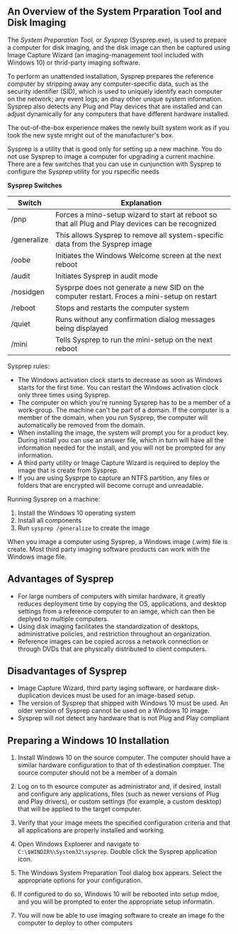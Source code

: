 ## An Overview of the System Prparation Tool and Disk Imaging

The _System Preparation Tool,_ or _Sysprep_ (Sysprep.exe), is used to prepare a
computer for disk imaging, and the disk image can then be captured using Image
Capture Wizard (an imaging-management tool included with Windows 10) or
thrid-party imaging software.

To perform an unattended installation, Sysprep prepares the reference computer
by stripping away any computer-specific data, such as the security identifier
(SID), which is used to uniquely identify each computer on the network; any
event logs; an dnay other unique system information. Sysprep also detects any
Plug and Play devices that are installed and can adjust dynamically for any
computers that have different hardware installed. 

The out-of-the-box experience makes the newly built system work as if you took
the new syste mright out of the manufacturer's box.

Sysprep is a utility that is good only for setting up a new machine. You do not
use Sysprep to image a computer for upgrading a current machine. There are a few
switches that you can use in cunjunction with Sysprep to configure the Sysprep
utility for you rspecific needs

__Sysprep Switches__

Switch | Explanation
--- | ---
/pnp | Forces a mino-setup wizard to start at reboot so that all Plug and Play devices can be recognized
/generalize | This allows Sysprep to remove all system-specific data from the Sysprep image
/oobe | Initiates the Windows Welcome screen at the next reboot
/audit | Initiates Sysprep in audit mode
/nosidgen | Sysprpe does not generate a new SID on the computer restart. Froces a mini-setup on restart
/reboot | Stops and restarts the computer system
/quiet | Runs without any confirmation dialog messages being displayed
/mini | Tells Sysprep to run the mini-setup on the next reboot

Sysprep rules:

+ The Windows activation clock starts to decrease as soon as Windows starts for
  the first time. You can restart the Windows activation clock only three times
  using Sysprep.
+ The computer on which you're running Sysprep has to be a member of a
  work-group. The machine can't be part of a domain. If the computer is a member
  of the domain, when you run Sysprep, the computer will automatically be
  removed from the domain.
+ When installing the image, the system will prompt you for a product key.
  During install you can use an answer file, which in turn will have all the
  information needed for the install, and you will not be prompted for any
  information.
+ A third party utility or Image Capture Wizard is required to deploy the image
  that is create from Sysprep.
+ If you are using Sysprpe to capture an NTFS partition, any files or folders
  that are encrypted will become corrupt and unreadable.

Running Sysprep on a machine:

1. Install the Windows 10 operating system
2. Install all components
3. Run `sysprep /generalize` to create the image

When you image a computer using Sysprep, a Windows image (.wim) file is create.
Most third party imaging software products can work with the Windows image file.

## Advantages of Sysprep

+ For large numbers of computers with similar hardware, it greatly reduces
  deployment time by copying the OS, applications, and desktop settings from a
  reference computer to an iamge, which can then be deplyed to multiple
  computers.
+ Using disk imaging facilitates the standardization of desktops, administrative
  policies, and restriction throughout an organization.
+ Reference images can be copied across a network connection or through DVDs
  that are physically distributed to client computers.

## Disadvantages of Sysprep

+ Image Capture Wizard, third party iaging software, or hardware
  disk-duplication devices must be used for an image-based setup.
+ The version of Sysprep that shipped with Windows 10 must be used. An older
  version of Sysprep cannot be used on a Windows 10 image.
+ Sysprep will not detect any hardware that is not Plug and Play compliant

## Preparing a Windows 10 Installation

1. Install Windows 10 on the source computer. The computer should have a similar
   hardware configuration to that of th edestination comptuer. The source
   computer should not be a member of a domain

2. Log on to th esource computer as administrator and, if desired, install and
   configure any applications, files (such as newer versions of Plug and Play
   drivers), or custom settings (for example, a custom desktop) that will be
   applied to the target computer.

3. Verify that your image meets the specified configuration criteria and that
   all applications are properly installed and working.

4. Open Windows Exploerer and navigate to `C:\$WINDIR%\System32\sysprep`. Double
   click the Sysprep application icon.

5. The Windows System Preparation Tool dialog box appears. Select the
   appropriate options for your configuration.

6. If configured to do so, Windows 10 will be rebooted into setup mdoe, and you
   will be prompted to enter the appropriate setup informatin.

7. You will now be able to use imaging software to create an image fo the
   computer to deploy to other computers
